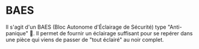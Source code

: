 # BAES
Il s'agit d'un BAES (Bloc Autonome d'Éclairage de Sécurité) type "Anti-panique" 🔦.  Il permet de fournir un éclairage suffisant pour se repérer dans une pièce qui viens de passer de "tout éclairé" au noir complet.
